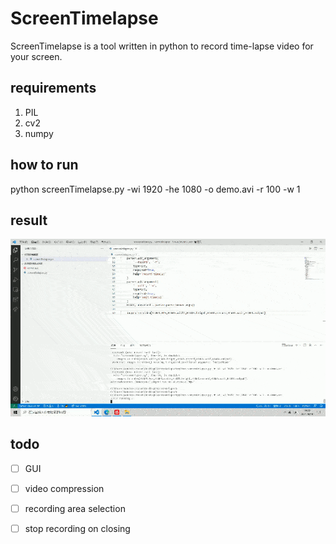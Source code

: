 # ScreenTimelapse
ScreenTimelapse is a tool  written in python to record time-lapse video for your screen.

## requirements
1. PIL
2. cv2
3. numpy

## how to run
python screenTimelapse.py -wi 1920 -he 1080 -o demo.avi -r 100 -w 1

## result

![test](/img/test.gif)



## todo

- [ ] GUI
- [ ] video compression
- [ ] recording area selection
- [ ] stop recording on closing

